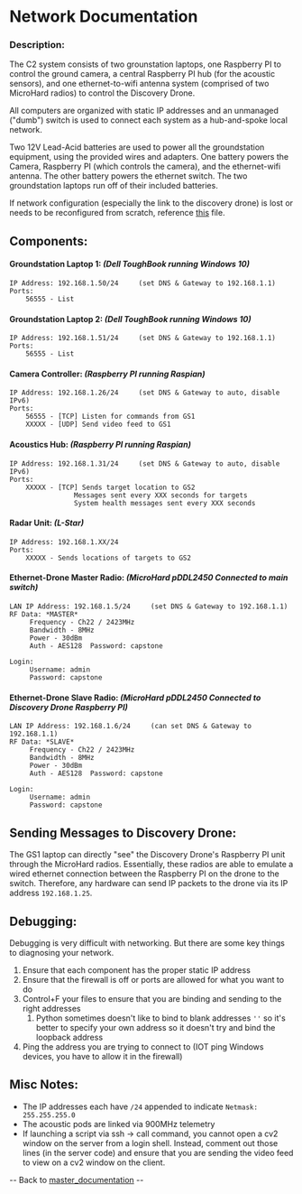 # Network Documentation

### Description:
The C2 system consists of two grounstation laptops, one Raspberry PI to control the ground camera, a central Raspberry PI hub (for the acoustic sensors), and one ethernet-to-wifi antenna system (comprised of two MicroHard radios) to control the Discovery Drone.

All computers are organized with static IP addresses and an unmanaged ("dumb") switch is used to connect each system as a hub-and-spoke local network.

Two 12V Lead-Acid batteries are used to power all the groundstation equipment, using the provided wires and adapters. One battery powers the Camera, Raspberry PI (which controls the camera), and the ethernet-wifi antenna. The other battery powers the ethernet switch. The two groundstation laptops run off of their included batteries. 

If network configuration (especially the link to the discovery drone) is lost or needs to be reconfigured from scratch, reference [this](InstallNetConfig.md) file.

## Components:
#### Groundstation Laptop 1: *(Dell ToughBook running Windows 10)*
```?
IP Address: 192.168.1.50/24     (set DNS & Gateway to 192.168.1.1)
Ports:
    56555 - List
```

#### Groundstation Laptop 2: *(Dell ToughBook running Windows 10)*
```?
IP Address: 192.168.1.51/24     (set DNS & Gateway to 192.168.1.1)
Ports:
    56555 - List
```

#### Camera Controller: *(Raspberry PI running Raspian)*
```?
IP Address: 192.168.1.26/24     (set DNS & Gateway to auto, disable IPv6)
Ports:
    56555 - [TCP] Listen for commands from GS1
    XXXXX - [UDP] Send video feed to GS1
```

#### Acoustics Hub: *(Raspberry PI running Raspian)*
```?
IP Address: 192.168.1.31/24     (set DNS & Gateway to auto, disable IPv6)
Ports:
    XXXXX - [TCP] Sends target location to GS2
                Messages sent every XXX seconds for targets
                System health messages sent every XXX seconds
```

#### Radar Unit: *(L-Star)*
```?
IP Address: 192.168.1.XX/24
Ports:
    XXXXX - Sends locations of targets to GS2
```

#### Ethernet-Drone Master Radio: *(MicroHard pDDL2450 Connected to main switch)*
```?
LAN IP Address: 192.168.1.5/24     (set DNS & Gateway to 192.168.1.1)
RF Data: *MASTER*
     Frequency - Ch22 / 2423MHz
     Bandwidth - 8MHz
     Power - 30dBm
     Auth - AES128  Password: capstone

Login:
     Username: admin
     Password: capstone
```

#### Ethernet-Drone Slave Radio: *(MicroHard pDDL2450 Connected to Discovery Drone Raspberry PI)*
```?
LAN IP Address: 192.168.1.6/24     (can set DNS & Gateway to 192.168.1.1)
RF Data: *SLAVE*
     Frequency - Ch22 / 2423MHz
     Bandwidth - 8MHz
     Power - 30dBm
     Auth - AES128  Password: capstone

Login:
     Username: admin
     Password: capstone
```

## Sending Messages to Discovery Drone:
The GS1 laptop can directly "see" the Discovery Drone's Raspberry PI unit through the MicroHard radios. Essentially, these radios are able to emulate a wired ethernet connection between the Raspberry PI on the drone to the switch. Therefore, any hardware can send IP packets to the drone via its IP address `192.168.1.25`.

## Debugging:
Debugging is very difficult with networking. But there are some key things to diagnosing your network.

1) Ensure that each component has the proper static IP address
2) Ensure that the firewall is off or ports are allowed for what you want to do
3) Control+F your files to ensure that you are binding and sending to the right addresses
   1) Python sometimes doesn't like to bind to blank addresses `''` so it's better to specify your own address so it doesn't try and bind the loopback address
4) Ping the address you are trying to connect to (IOT ping Windows devices, you have to allow it in the firewall)

## Misc Notes:
* The IP addresses each have `/24` appended to indicate `Netmask: 255.255.255.0`
* The acoustic pods are linked via 900MHz telemetry
* If launching a script via ssh -> call command, you cannot open a cv2 window on the server from a login shell. Instead, comment out those lines (in the server code) and ensure that you are sending the video feed to view on a cv2 window on the client.

-- Back to [master_documentation](../Documentation/Master_Documentation.md) --